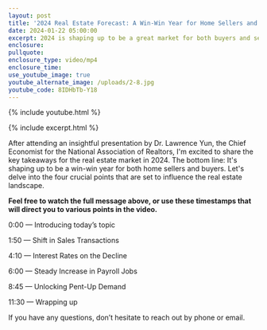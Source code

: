 ```yaml
---
layout: post
title: '2024 Real Estate Forecast: A Win-Win Year for Home Sellers and Buyers'
date: 2024-01-22 05:00:00
excerpt: 2024 is shaping up to be a great market for both buyers and sellers.
enclosure:
pullquote:
enclosure_type: video/mp4
enclosure_time:
use_youtube_image: true
youtube_alternate_image: /uploads/2-8.jpg
youtube_code: 8IDHbTb-Y18
---
```

{% include youtube.html %}

{% include excerpt.html %}

After attending an insightful presentation by Dr. Lawrence Yun, the Chief Economist for the National Association of Realtors, I'm excited to share the key takeaways for the real estate market in 2024. The bottom line: It's shaping up to be a win-win year for both home sellers and buyers. Let's delve into the four crucial points that are set to influence the real estate landscape.

**Feel free to watch the full message above, or use these timestamps that will direct you to various points in the video.**

0:00 — Introducing today’s topic

1:50 — Shift in Sales Transactions

4:10 — Interest Rates on the Decline

6:00 — Steady Increase in Payroll Jobs

8:45 — Unlocking Pent-Up Demand

11:30 — Wrapping up

If you have any questions, don’t hesitate to reach out by phone or email.